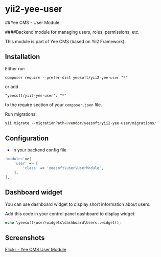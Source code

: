 # yii2-yee-user

##Yee CMS - User Module

####Backend module for managing users, roles, permissions, etc. 

This module is part of Yee CMS (based on Yii2 Framework).

Installation
------------

Either run

```
composer require --prefer-dist yeesoft/yii2-yee-user "*"
```

or add

```
"yeesoft/yii2-yee-user": "*"
```

to the require section of your `composer.json` file.

Run migrations:

```php
yii migrate --migrationPath=@vendor/yeesoft/yii2-yee-user/migrations/
```

Configuration
------
- In your backend config file

```php
'modules'=>[
    'user' => [
        'class' => 'yeesoft\user\UserModule',
    ],
],
```

Dashboard widget
-------  

You can use dashboard widget to display short information about users.

Add this code in your control panel dashboard to display widget:
```php
echo \yeesoft\user\widgets\dashboard\Users::widget();
```

Screenshots
-------  

[Flickr - Yee CMS User Module](https://www.flickr.com/photos/134050409@N07/sets/72157656671517306)
